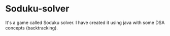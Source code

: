 # Soduku-solver
It's a game called Soduku solver. I have created it using java with some DSA concepts (backtracking).
